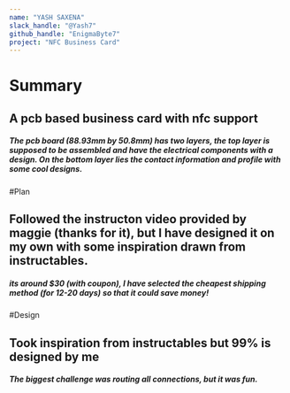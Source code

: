 ```yaml
---
name: "YASH SAXENA"
slack_handle: "@Yash7"
github_handle: "EnigmaByte7"
project: "NFC Business Card"
---
```


# Summary
## A pcb based business card with nfc support
##### The pcb board (88.93mm by 50.8mm) has two layers, the top layer is supposed to be assembled and have the electrical components with a design. On the bottom layer lies the contact information and profile with some cool designs.
#Plan
## Followed the instructon video provided by maggie (thanks for it), but I have designed it on my own with some inspiration drawn from instructables.
##### its around $30 (with coupon), I have selected the cheapest shipping method (for 12-20 days) so that it could save money!
#Design
## Took inspiration from instructables but 99% is designed by me
##### The biggest challenge was routing all connections, but it was fun.
